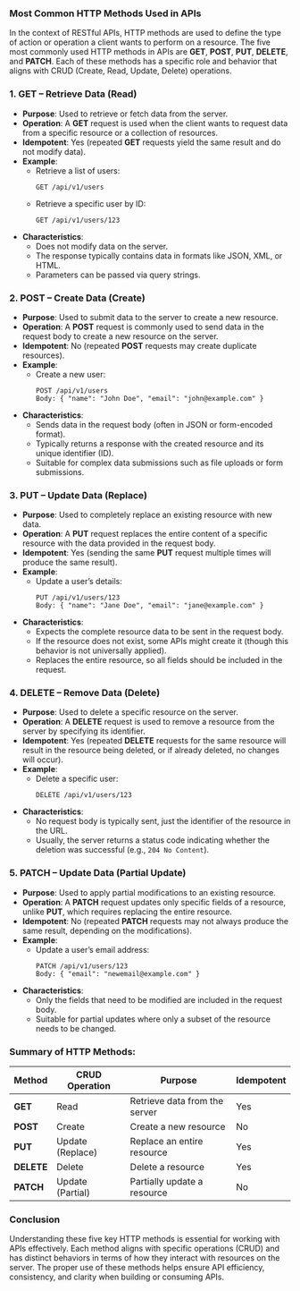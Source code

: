### Most Common HTTP Methods Used in APIs

In the context of RESTful APIs, HTTP methods are used to define the type of action or operation a client wants to perform on a resource. The five most commonly used HTTP methods in APIs are **GET**, **POST**, **PUT**, **DELETE**, and **PATCH**. Each of these methods has a specific role and behavior that aligns with CRUD (Create, Read, Update, Delete) operations.

### 1. **GET** – Retrieve Data (Read)
- **Purpose**: Used to retrieve or fetch data from the server.
- **Operation**: A **GET** request is used when the client wants to request data from a specific resource or a collection of resources.
- **Idempotent**: Yes (repeated **GET** requests yield the same result and do not modify data).
- **Example**:
  - Retrieve a list of users:  
    ```
    GET /api/v1/users
    ```
  - Retrieve a specific user by ID:  
    ```
    GET /api/v1/users/123
    ```
- **Characteristics**:
  - Does not modify data on the server.
  - The response typically contains data in formats like JSON, XML, or HTML.
  - Parameters can be passed via query strings.

### 2. **POST** – Create Data (Create)
- **Purpose**: Used to submit data to the server to create a new resource.
- **Operation**: A **POST** request is commonly used to send data in the request body to create a new resource on the server.
- **Idempotent**: No (repeated **POST** requests may create duplicate resources).
- **Example**:
  - Create a new user:
    ```
    POST /api/v1/users
    Body: { "name": "John Doe", "email": "john@example.com" }
    ```
- **Characteristics**:
  - Sends data in the request body (often in JSON or form-encoded format).
  - Typically returns a response with the created resource and its unique identifier (ID).
  - Suitable for complex data submissions such as file uploads or form submissions.

### 3. **PUT** – Update Data (Replace)
- **Purpose**: Used to completely replace an existing resource with new data.
- **Operation**: A **PUT** request replaces the entire content of a specific resource with the data provided in the request body.
- **Idempotent**: Yes (sending the same **PUT** request multiple times will produce the same result).
- **Example**:
  - Update a user’s details:
    ```
    PUT /api/v1/users/123
    Body: { "name": "Jane Doe", "email": "jane@example.com" }
    ```
- **Characteristics**:
  - Expects the complete resource data to be sent in the request body.
  - If the resource does not exist, some APIs might create it (though this behavior is not universally applied).
  - Replaces the entire resource, so all fields should be included in the request.

### 4. **DELETE** – Remove Data (Delete)
- **Purpose**: Used to delete a specific resource on the server.
- **Operation**: A **DELETE** request is used to remove a resource from the server by specifying its identifier.
- **Idempotent**: Yes (repeated **DELETE** requests for the same resource will result in the resource being deleted, or if already deleted, no changes will occur).
- **Example**:
  - Delete a specific user:
    ```
    DELETE /api/v1/users/123
    ```
- **Characteristics**:
  - No request body is typically sent, just the identifier of the resource in the URL.
  - Usually, the server returns a status code indicating whether the deletion was successful (e.g., `204 No Content`).

### 5. **PATCH** – Update Data (Partial Update)
- **Purpose**: Used to apply partial modifications to an existing resource.
- **Operation**: A **PATCH** request updates only specific fields of a resource, unlike **PUT**, which requires replacing the entire resource.
- **Idempotent**: No (repeated **PATCH** requests may not always produce the same result, depending on the modifications).
- **Example**:
  - Update a user’s email address:
    ```
    PATCH /api/v1/users/123
    Body: { "email": "newemail@example.com" }
    ```
- **Characteristics**:
  - Only the fields that need to be modified are included in the request body.
  - Suitable for partial updates where only a subset of the resource needs to be changed.

### Summary of HTTP Methods:

| Method | CRUD Operation | Purpose                    | Idempotent |
|--------|----------------|----------------------------|------------|
| **GET**    | Read           | Retrieve data from the server   | Yes        |
| **POST**   | Create         | Create a new resource           | No         |
| **PUT**    | Update (Replace) | Replace an entire resource       | Yes        |
| **DELETE** | Delete         | Delete a resource               | Yes        |
| **PATCH**  | Update (Partial) | Partially update a resource     | No         |

### Conclusion

Understanding these five key HTTP methods is essential for working with APIs effectively. Each method aligns with specific operations (CRUD) and has distinct behaviors in terms of how they interact with resources on the server. The proper use of these methods helps ensure API efficiency, consistency, and clarity when building or consuming APIs.